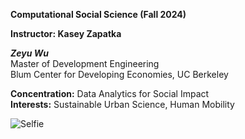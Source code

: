 **Computational Social Science (Fall 2024)**

**Instructor: Kasey Zapatka**

***Zeyu Wu***  
Master of Development Engineering  
Blum Center for Developing Economies, UC Berkeley  

**Concentration:** Data Analytics for Social Impact  
**Interests:** Sustainable Urban Science, Human Mobility 

![Selfie](https://github.com/user-attachments/assets/3d6236d7-a61b-41ae-8bf1-cd397e00cff5)
